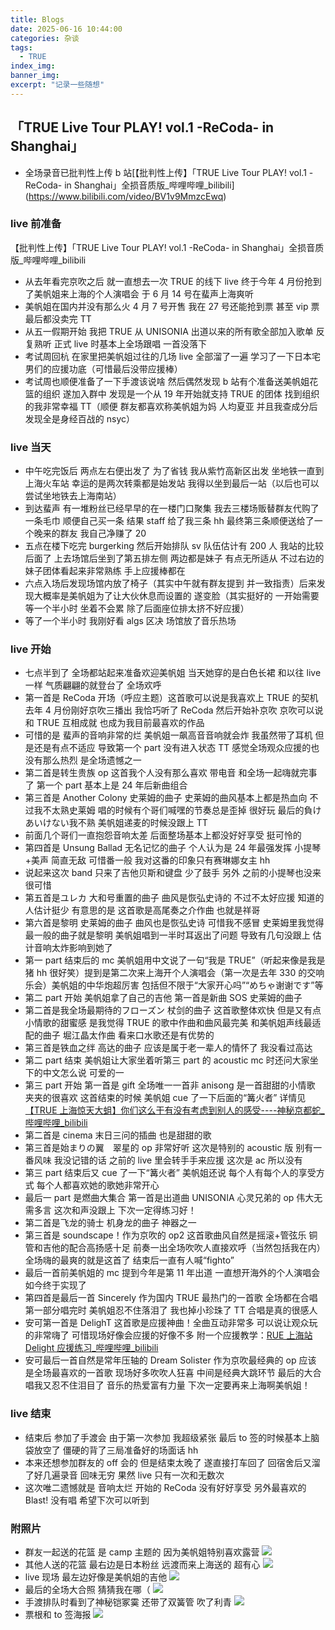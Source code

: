 ```yaml
---
title: Blogs
date: 2025-06-16 10:44:00
categories: 杂谈
tags:
  - TRUE
index_img:
banner_img:
excerpt: "记录一些随想"
---
```


## 「TRUE Live Tour PLAY! vol.1 -ReCoda- in Shanghai」

- 全场录音已批判性上传 b 站[【批判性上传】「TRUE Live Tour PLAY! vol.1 -ReCoda- in Shanghai」全损音质版_哔哩哔哩_bilibili] (https://www.bilibili.com/video/BV1v9MmzcEwq)

### live 前准备

【批判性上传】「TRUE Live Tour PLAY! vol.1 -ReCoda- in Shanghai」全损音质版\_哔哩哔哩\_bilibili

- 从去年看完京吹之后 就一直想去一次 TRUE 的线下 live 终于今年 4 月份抢到了美帆姐来上海的个人演唱会 于 6 月 14 号在蜚声上海爽听
- 美帆姐在国内并没有那么火 4 月 7 号开售 我在 27 号还能抢到票 甚至 vip 票最后都没卖完 TT
- 从五一假期开始 我把 TRUE 从 UNISONIA 出道以来的所有歌全部加入歌单 反复熟听 正式 live 时基本上全场跟唱 一首没落下
- 考试周回杭 在家里把美帆姐过往的几场 live 全部溜了一遍 学习了一下日本宅男们的应援功底（可惜最后没带应援棒）
- 考试周也顺便准备了一下手渡该说啥 然后偶然发现 b 站有个准备送美帆姐花篮的组织 遂加入群中 发现是一个从 19 年开始就支持 TRUE 的团体 找到组织的我非常幸福 TT（顺便 群友都喜欢称美帆姐为妈 人均夏亚 并且我查成分后发现全是身经百战的 nsyc）

### live 当天

- 中午吃完饭后 两点左右便出发了 为了省钱 我从紫竹高新区出发 坐地铁一直到上海火车站 幸运的是两次转乘都是始发站 我得以坐到最后一站（以后也可以尝试坐地铁去上海南站）
- 到达蜚声 有一堆粉丝已经早早的在一楼门口聚集 我去三楼场贩替群友代购了一条毛巾 顺便自己买一条 结果 staff 给了我三条 hh 最终第三条顺便送给了一个晚来的群友 我自己净赚了 20
- 五点在楼下吃完 burgerking 然后开始排队 sv 队伍估计有 200 人 我站的比较后面了 上去场馆后坐到了第五排左侧 两边都是妹子 有点无所适从 不过右边的妹子团体看起来非常熟练 手上应援棒都在
- 六点入场后发现场馆内放了椅子（其实中午就有群友提到 并一致指责）后来发现大概率是美帆姐为了让大伙休息而设置的 遂变脸（其实挺好的 一开始需要等一个半小时 坐着不会累 除了后面座位排太挤不好应援）
- 等了一个半小时 我刚好看 algs 区决 场馆放了音乐热场

### live 开始

- 七点半到了 全场都站起来准备欢迎美帆姐 当天她穿的是白色长裙 和以往 live 一样 气质翩翩的就登台了 全场欢呼
- 第一首是 ReCoda 开场（呼应主题）这首歌可以说是我喜欢上 TRUE 的契机 去年 4 月份刚好京吹三播出 我恰巧听了 ReCoda 然后开始补京吹 京吹可以说和 TRUE 互相成就 也成为我目前最喜欢的作品
- 可惜的是 蜚声的音响非常的烂 美帆姐一飙高音音响就会炸 我虽然带了耳机 但是还是有点不适应 导致第一个 part 没有进入状态 TT 感觉全场观众应援的也没有那么热烈 是全场遗憾之一
- 第二首是转生贵族 op 这首我个人没有那么喜欢 带电音 和全场一起嗨就完事了 第一个 part 基本上是 24 年后新曲组合
- 第三首是 Another Colony 史莱姆的曲子 史莱姆的曲风基本上都是热血向 不过我不太熟史莱姆 唱的时候有个哥们喊嘿的节奏总是歪掉 很好玩 最后的負けあいけない我不熟 美帆姐递麦的时候没跟上 TT
- 前面几个哥们一直抱怨音响太差 后面整场基本上都没好好享受 挺可怜的
- 第四首是 Unsung Ballad 无名记忆的曲子 个人认为是 24 年最强发挥 小提琴+美声 简直无敌 可惜番一般 我对这番的印象只有赛琳娜女主 hh
- 说起来这次 band 只来了吉他贝斯和键盘 少了鼓手 另外 之前的小提琴也没来 很可惜
- 第五首是ユレカ 大和号重置的曲子 曲风是恢弘史诗的 不过不太好应援 知道的人估计挺少 有意思的是 这首歌是高尾奏之介作曲 也就是祥哥
- 第六首是黎明 史莱姆的曲子 曲风也是恢弘史诗 可惜我不感冒 史莱姆里我觉得最一般的曲子就是黎明 美帆姐唱到一半时耳返出了问题 导致有几句没跟上 估计音响太炸影响到她了
- 第一 part 结束后的 mc 美帆姐用中文说了一句“我是 TRUE”（听起来像是我是猪 hh 很好笑）提到是第二次来上海开个人演唱会（第一次是去年 330 的交响乐会）美帆姐的中华炮超厉害 包括但不限于“大家开心吗”“めちゃ谢谢です”等
- 第二 part 开始 美帆姐拿了自己的吉他 第一首是新曲 SOS 史莱姆的曲子
- 第二首是我全场最期待的フローズン 杖剑的曲子 这首歌整体欢快 但是又有点小情歌的甜蜜感 是我觉得 TRUE 的歌中作曲和曲风最完美 和美帆姐声线最适配的曲子 堀江晶太作曲 看来口水歌还是有优势的
- 第三首是铁血之绊 高达的曲子 应该是属于老一辈人的情怀了 我没看过高达
- 第二 part 结束 美帆姐让大家坐着听第三 part 的 acoustic mc 时还问大家坐下的中文怎么说 可爱的一
- 第三 part 开始 第一首是 gift 全场唯一一首非 anisong 是一首甜甜的小情歌 夹夹的很喜欢 这首结束的时候 美帆姐 cue 了一下后面的“篝火者” 详情见[【TRUE 上海惊天大蛆】你们这么干有没有考虑到别人的感受----神秘京都蛇\_哔哩哔哩\_bilibili](https://www.bilibili.com/video/BV136MUzfE2B)
- 第二首是 cinema 末日三问的插曲 也是甜甜的歌
- 第三首是始まりの翼　翠星的 op 非常好听 这次是特别的 acoustic 版 别有一番风味 我没记错的话 之前的 live 里会转手手来应援 这次是 ac 所以没有
- 第三 part 结束后又 cue 了一下“篝火者” 美帆姐还说 每个人有每个人的享受方式 每个人都喜欢她的歌她非常开心
- 最后一 part 是燃曲大集合 第一首是出道曲 UNISONIA 心灵兄弟的 op 伟大无需多言 这次和声没跟上 下次一定得练习好！
- 第二首是飞龙的骑士 机身龙的曲子 神器之一
- 第三首是 soundscape！作为京吹的 op2 这首歌曲风自然是摇滚+管弦乐 铜管和吉他的配合高扬感十足 前奏一出全场吹吹人直接欢呼（当然包括我在内）全场嗨的最爽的就是这首了 结束后一直有人喊“fighto”
- 最后一首前美帆姐的 mc 提到今年是第 11 年出道 一直想开海外的个人演唱会 如今终于实现了
- 第四首是最后一首 Sincerely 作为国内 TRUE 最热门的一首歌 全场都在合唱 第一部分唱完时 美帆姐忍不住落泪了 我也掉小珍珠了 TT 合唱是真的很感人
- 安可第一首是 DelighT 这首歌是应援神曲！全曲互动非常多 可以说让观众玩的非常嗨了 可惜现场好像会应援的好像不多 附一个应援教学：[RUE 上海站 Delight 应援练习\_哔哩哔哩\_bilibili](https://www.bilibili.com/video/BV16R7wzNEGh)
- 安可最后一首自然是常年压轴的 Dream Solister 作为京吹最经典的 op 应该 是全场最喜欢的一首歌 现场好多吹吹人狂喜 中间是经典大跳环节 最后的大合唱我又忍不住泪目了 音乐的热爱富有力量 下次一定要再来上海啊美帆姐！

### live 结束

- 结束后 参加了手渡会 由于第一次参加 我超级紧张 最后 to 签的时候基本上脑袋放空了 僵硬的背了三局准备好的场面话 hh
- 本来还想参加群友的 off 会的 但是结束太晚了 遂直接打车回了 回宿舍后又溜了好几遍录音 回味无穷 果然 live 只有一次和无数次
- 这次唯二遗憾就是 音响太烂 开始的 ReCoda 没有好好享受 另外最喜欢的 Blast! 没有唱 希望下次可以听到

### 附照片

- 群友一起送的花篮 是 camp 主题的 因为美帆姐特别喜欢露营
  ![](https://image.blog.nwdnysl.site/7108cd2064d7dae560b94a3b77eff53-1ed892750f55baf733d4c5872c3ca26e.jpg)
- 其他人送的花篮 最右边是日本粉丝 远渡而来上海送的 超有心
  ![](https://image.blog.nwdnysl.site/2e675bddf5211c82171966465ecf5d4-e7ab57439b1f20090f24be711e55b3f4.jpg)
- live 现场 最左边好像是美帆姐的吉他
  ![](https://image.blog.nwdnysl.site/206ccadd7f72fdc92f88ddb4ef4c211-f00ddd9f98e9ea0f57f486d2ce6bd5f9.jpg)
- 最后的全场大合照 猜猜我在哪（
  ![](https://image.blog.nwdnysl.site/a97d1c73c85307310297c795b565602-c0790c5f7402b7e3264a0223a5ee6e2b.jpg)
- 手渡排队时看到了神秘铠冢霙 还带了双簧管 吹了利青
  ![](https://image.blog.nwdnysl.site/f8dc2133e4c114f269f60f756c7d345-a766f30b4d47403f255ba17ab6968742.jpg)
- 票根和 to 签海报
  ![](https://image.blog.nwdnysl.site/2955f2b48984bd16e6ee639a4c0c8ff-af0b22e907ee1cb3cb7de01836ae9fdf.jpg)
